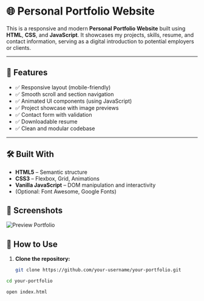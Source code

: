 # 🌐 Personal Portfolio Website

This is a responsive and modern **Personal Portfolio Website** built using **HTML**, **CSS**, and **JavaScript**. It showcases my projects, skills, resume, and contact information, serving as a digital introduction to potential employers or clients.

---

## 🚀 Features

- ✅ Responsive layout (mobile-friendly)
- ✅ Smooth scroll and section navigation
- ✅ Animated UI components (using JavaScript)
- ✅ Project showcase with image previews
- ✅ Contact form with validation
- ✅ Downloadable resume
- ✅ Clean and modular codebase

---

## 🛠️ Built With

- **HTML5** – Semantic structure
- **CSS3** – Flexbox, Grid, Animations
- **Vanilla JavaScript** – DOM manipulation and interactivity
- (Optional: Font Awesome, Google Fonts)


## 📸 Screenshots

![Preview Portfolio](https://raw.githubusercontent.com/username/repo/main/porto.png)




## 📌 How to Use

1. **Clone the repository:**
   ```bash
   git clone https://github.com/your-username/your-portfolio.git
 ```bash
cd your-portfolio

open index.html


